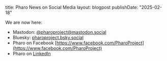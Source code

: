 title: Pharo News on Social Media
layout: blogpost
publishDate: "2025-02-18"

We are now here:  

- Mastodon: [@pharoproject@mastodon.social](https://mastodon.social/@pharoproject)
- Bluesky: [pharoproject.bsky.social](https://bsky.app/profile/pharoproject.bsky.social)
- Pharo on Facebook [https://www.facebook.com/PharoProject](https://www.facebook.com/PharoProject)
- Pharo on [LinkedIn](https://www.linkedin.com/company/102626671/)

